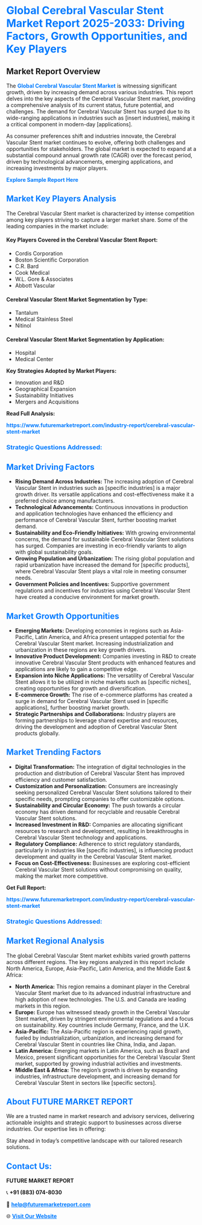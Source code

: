 <h1 style="color: #007BFF;">Global Cerebral Vascular Stent Market Report 2025-2033: Driving Factors, Growth Opportunities, and Key Players</h1>

<section id="overview">
<h2>Market Report Overview</h2>
<p>The <a href="https://www.futuremarketreport.com/industry-report/cerebral-vascular-stent-market" style="color: #007BFF; text-decoration: none;"><strong>Global Cerebral Vascular Stent Market</strong></a> is witnessing significant growth, driven by increasing demand across various industries. This report delves into the key aspects of the Cerebral Vascular Stent market, providing a comprehensive analysis of its current status, future potential, and challenges. The demand for Cerebral Vascular Stent has surged due to its wide-ranging applications in industries such as [insert industries], making it a critical component in modern-day [applications].</p>
<p>As consumer preferences shift and industries innovate, the Cerebral Vascular Stent market continues to evolve, offering both challenges and opportunities for stakeholders. The global market is expected to expand at a substantial compound annual growth rate (CAGR) over the forecast period, driven by technological advancements, emerging applications, and increasing investments by major players.</p>
</section>

<section id="overview">
<p><a href="https://www.futuremarketreport.com/request-sample/reportId=83990" style="color: #007BFF; text-decoration: none;"><strong>Explore Sample Report Here</strong></a></p>
</section>

<section id="key-players">
<h2 style="color: #007BFF;">Market Key Players Analysis</h2>
<p>The Cerebral Vascular Stent market is characterized by intense competition among key players striving to capture a larger market share. Some of the leading companies in the market include:</p>
<h4>Key Players Covered in the Cerebral Vascular Stent Report:</h4>
<ul><li>Cordis Corporation</li><li>Boston Scientific Corporation</li><li>C.R. Bard</li><li>Cook Medical</li><li>W.L. Gore &amp; Associates</li><li>Abbott Vascular</li></ul>
<h4>Cerebral Vascular Stent Market Segmentation by Type:</h4>
<ul><li>Tantalum</li><li>Medical Stainless Steel</li><li>Nitinol</li></ul>

<h4>Cerebral Vascular Stent Market Segmentation by Application:</h4>
<ul><li>Hospital</li><li>Medical Center</li></ul>
<p><strong>Key Strategies Adopted by Market Players:</strong></p>
<ul>
<li>Innovation and R&D</li>
<li>Geographical Expansion</li>
<li>Sustainability Initiatives</li>
<li>Mergers and Acquisitions</li>
</ul>
</section>

<section>
<p><strong>Read Full Analysis: </strong></p><a href="https://www.futuremarketreport.com/industry-report/cerebral-vascular-stent-market" style="color: #007BFF; text-decoration: none;"><strong>https://www.futuremarketreport.com/industry-report/cerebral-vascular-stent-market</strong></a>
<h3 style="color: #007BFF;">Strategic Questions Addressed:</h3>
</section>

<section id="driving-factors">
<h2 style="color: #007BFF;">Market Driving Factors</h2>
<ul>
<li><strong>Rising Demand Across Industries:</strong> The increasing adoption of Cerebral Vascular Stent in industries such as [specific industries] is a major growth driver. Its versatile applications and cost-effectiveness make it a preferred choice among manufacturers.</li>
<li><strong>Technological Advancements:</strong> Continuous innovations in production and application technologies have enhanced the efficiency and performance of Cerebral Vascular Stent, further boosting market demand.</li>
<li><strong>Sustainability and Eco-Friendly Initiatives:</strong> With growing environmental concerns, the demand for sustainable Cerebral Vascular Stent solutions has surged. Companies are investing in eco-friendly variants to align with global sustainability goals.</li>
<li><strong>Growing Population and Urbanization:</strong> The rising global population and rapid urbanization have increased the demand for [specific products], where Cerebral Vascular Stent plays a vital role in meeting consumer needs.</li>
<li><strong>Government Policies and Incentives:</strong> Supportive government regulations and incentives for industries using Cerebral Vascular Stent have created a conducive environment for market growth.</li>
</ul>
</section>

<section id="growth-opportunities">
<h2 style="color: #007BFF;">Market Growth Opportunities</h2>
<ul>
<li><strong>Emerging Markets:</strong> Developing economies in regions such as Asia-Pacific, Latin America, and Africa present untapped potential for the Cerebral Vascular Stent market. Increasing industrialization and urbanization in these regions are key growth drivers.</li>
<li><strong>Innovative Product Development:</strong> Companies investing in R&D to create innovative Cerebral Vascular Stent products with enhanced features and applications are likely to gain a competitive edge.</li>
<li><strong>Expansion into Niche Applications:</strong> The versatility of Cerebral Vascular Stent allows it to be utilized in niche markets such as [specific niches], creating opportunities for growth and diversification.</li>
<li><strong>E-commerce Growth:</strong> The rise of e-commerce platforms has created a surge in demand for Cerebral Vascular Stent used in [specific applications], further boosting market growth.</li>
<li><strong>Strategic Partnerships and Collaborations:</strong> Industry players are forming partnerships to leverage shared expertise and resources, driving the development and adoption of Cerebral Vascular Stent products globally.</li>
</ul>
</section>

<section id="trending-factors">
<h2 style="color: #007BFF;">Market Trending Factors</h2>
<ul>
<li><strong>Digital Transformation:</strong> The integration of digital technologies in the production and distribution of Cerebral Vascular Stent has improved efficiency and customer satisfaction.</li>
<li><strong>Customization and Personalization:</strong> Consumers are increasingly seeking personalized Cerebral Vascular Stent solutions tailored to their specific needs, prompting companies to offer customizable options.</li>
<li><strong>Sustainability and Circular Economy:</strong> The push towards a circular economy has driven demand for recyclable and reusable Cerebral Vascular Stent solutions.</li>
<li><strong>Increased Investment in R&D:</strong> Companies are allocating significant resources to research and development, resulting in breakthroughs in Cerebral Vascular Stent technology and applications.</li>
<li><strong>Regulatory Compliance:</strong> Adherence to strict regulatory standards, particularly in industries like [specific industries], is influencing product development and quality in the Cerebral Vascular Stent market.</li>
<li><strong>Focus on Cost-Effectiveness:</strong> Businesses are exploring cost-efficient Cerebral Vascular Stent solutions without compromising on quality, making the market more competitive.</li>
</ul>
</section>

<section>
<p><strong>Get Full Report: </strong></p><a href="https://www.futuremarketreport.com/industry-report/cerebral-vascular-stent-market" style="color: #007BFF; text-decoration: none;"><strong>https://www.futuremarketreport.com/industry-report/cerebral-vascular-stent-market</strong></a>
<h3 style="color: #007BFF;">Strategic Questions Addressed:</h3>
</section>


<section id="regional-analysis">
<h2 style="color: #007BFF;">Market Regional Analysis</h2>
<p>The global Cerebral Vascular Stent market exhibits varied growth patterns across different regions. The key regions analyzed in this report include North America, Europe, Asia-Pacific, Latin America, and the Middle East & Africa:</p>
<ul>
<li><strong>North America:</strong> This region remains a dominant player in the Cerebral Vascular Stent market due to its advanced industrial infrastructure and high adoption of new technologies. The U.S. and Canada are leading markets in this region.</li>
<li><strong>Europe:</strong> Europe has witnessed steady growth in the Cerebral Vascular Stent market, driven by stringent environmental regulations and a focus on sustainability. Key countries include Germany, France, and the U.K.</li>
<li><strong>Asia-Pacific:</strong> The Asia-Pacific region is experiencing rapid growth, fueled by industrialization, urbanization, and increasing demand for Cerebral Vascular Stent in countries like China, India, and Japan.</li>
<li><strong>Latin America:</strong> Emerging markets in Latin America, such as Brazil and Mexico, present significant opportunities for the Cerebral Vascular Stent market, supported by growing industrial activities and investments.</li>
<li><strong>Middle East & Africa:</strong> The region’s growth is driven by expanding industries, infrastructure development, and increasing demand for Cerebral Vascular Stent in sectors like [specific sectors].</li>
</ul>
</section>

<footer>
<h2 style="color: #007BFF;">About FUTURE MARKET REPORT</h2>
<p>We are a trusted name in market research and advisory services, delivering actionable insights and strategic support to businesses across diverse industries. Our expertise lies in offering:</p>

<p>Stay ahead in today’s competitive landscape with our tailored research solutions.</p>

<h2 style="color: #007BFF;">Contact Us:</h2>
<p><strong>FUTURE MARKET REPORT</strong></p>
<p>📞 <strong>+91 (883) 074-8030</strong></p>
<p>📧 <strong><a href="mailto:help@futuremarketreport.com" style="color: #007BFF;">help@futuremarketreport.com</a></strong></p>
<p>🌐 <strong><a href="https://www.futuremarketreport.com/" style="color: #007BFF;">Visit Our Website</a></strong></p>
</footer>